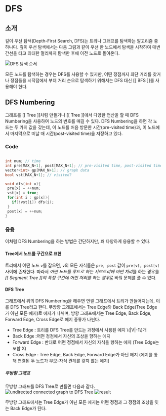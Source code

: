 # DFS

## 소개
깊이 우선 탐색(Depth-First Search, DFS)는 트리나 그래프를 탐색하는 알고리즘 중 하나다. 깊이 우선 탐색에서는 다음 그림과 같이 우선 한 노드에서 탐색을 시작하여 매번 간선을 타고 최대한 멀리까지 탐색한 후에 이전 노드로 돌아온다.
 
![DFS 탐색 순서](https://upload.wikimedia.org/wikipedia/commons/7/7f/Depth-First-Search.gif)

모든 노드를 탐색하는 경우는 DFS를 사용할 수 있지만, 어떤 정점까지 최단 거리를 찾거나 정점들을 시작점에서 부터 거리 순으로 탐색하기 위해서는 DFS 대신 [[ BFS ]]를 사용해야 한다. 

## DFS Numbering
그래프를 [[ Tree ]]처럼 만들거나 [[ Tree ]]에서 다양한 연산을 할 때 DFS Numbering을 사용하여 노드의 번호를 매길 수 있다. DFS Numbering을 하면 각 노드는 두 가지 값을 갖는데, 이 노드를 처음 방문한 시간(pre-visited time)과, 이 노드에서 마지막으로 떠날 때 시간(post-visited time)을 저장하고 있다. 

### Code

 ``` c++
 
 int num; // time
 int pre[MAX_N+1], post[MAX_N+1]; // pre-visited time, post-visited time
 vector<int> gp[MAX_N+1]; // graph data
 bool vst[MAX_N+1]; // visited?
 
 void dfs(int x){
  pre[x] = ++num;
  vst[x] = true;
  for(int i : gp[x]){
    if(!vst[i]) dfs(i);
  }
  post[x] = ++num;
}
 
 ```
 ### 응용
 이처럼 DFS Numbering을 하는 방법은 간단하지만, 꽤 다양하게 응용할 수 있다.
 
 #### Tree에서 노드를 구간으로 표현
 
 트리에서 어떤 노드 `v`를 잡으면, `v`의 모든 자식들은 `pre, post` 값이 `pre[v], post[v]` 사이에 존재한다. 따라서 *어떤 노드를 루트로 하는 서브트리에 어떤 처리*를 하는 경우를 *[[ Segment Tree ]]의 특정 구간에 어떤 처리를 하는 경우*로 바꿔 문제를 풀 수 있다.
 
 #### DFS Tree
 
그래프에서 위의 DFS Numbering을 해주면 연결 그래프에서 트리가 만들어지는데, 이를 DFS Tree라고 한다. 무방향 그래프에서는 Tree Edge와 Back Edge(Tree Edge가 아닌 모든 에지)로 에지가 나뉘며, 방향 그래프에서는 Tree Edge, Back Edge, Forward Edge, Cross Edge로 에지 종류가 나뉜다. 
* Tree Edge : 트리를 DFS Tree를 만드는 과정에서 사용된 에지 \\(|V|-1\\)개
* Back Edge :어떤 정점에서 자신의 조상을 향하는 에지
* Forward Edge : 반대로 어떤 정점에서 자신의 자식을 향하는 에지 (Tree Edge는 포함 X)
* Cross Edge : Tree Edge, Back Edge, Forward Edge가 아닌 에지 (에지를 통해 연결된 두 노드가 부모-자식 관계를 갖지 않는 에지)

##### 무방향 그래프

 무방향 그래프를 DFS Tree로 만들면 다음과 같다.
![undirected connected graph to DFS Tree](https://codeforces.com/predownloaded/8d/be/8dbe5d89e58b67f3d8e4d8e0e8eb3358ba921b28.png)
![result](https://codeforces.com/predownloaded/8b/cc/8bccbec25c8d76a68c34303a58836756225129b1.png)

무방향 그래프에서는 Tree Edge가 아닌 모든 에지는 어떤 정점과 그 정점의 조상을 잇는 Back Edge가 된다.  
